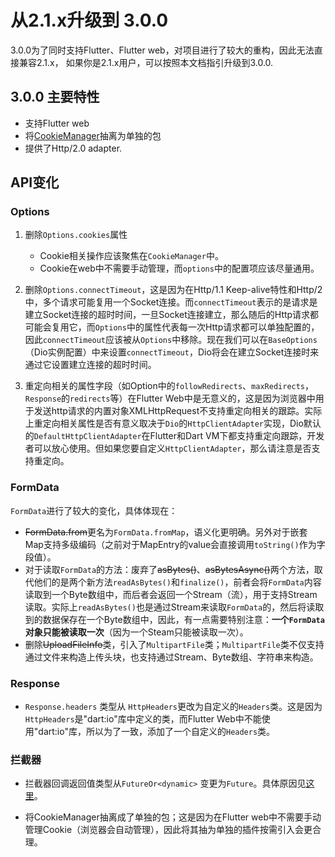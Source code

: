 # 从2.1.x升级到 3.0.0 

3.0.0为了同时支持Flutter、Flutter  web，对项目进行了较大的重构，因此无法直接兼容2.1.x， 如果你是2.1.x用户，可以按照本文档指引升级到3.0.0.

## 3.0.0 主要特性

- 支持Flutter  web
- 将[CookieManager](https://github.com/flutterchina/dio/tree/master/plugins/cookie_manager)抽离为单独的包
- 提供了Http/2.0 adapter.

## API变化

### Options

1. 删除`Options.cookies`属性
   - Cookie相关操作应该聚焦在`CookieManager`中。
   - Cookie在web中不需要手动管理，而`options`中的配置项应该尽量通用。

2. 删除`Options.connectTimeout`，这是因为在Http/1.1 Keep-alive特性和Http/2中，多个请求可能复用一个Socket连接。而`connectTimeout`表示的是请求是建立Socket连接的超时时间，一旦Socket连接建立，那么随后的Http请求都可能会复用它，而`Options`中的属性代表每一次Http请求都可以单独配置的，因此`connectTimeout`应该被从`Options`中移除。现在我们可以在`BaseOptions`（Dio实例配置）中来设置`connectTimeout`，Dio将会在建立Socket连接时来通过它设置建立连接的超时时间。
3. 重定向相关的属性字段（如Option中的`followRedirects`、`maxRedirects`，`Response`的`redirects`等）在Flutter Web中是无意义的，这是因为浏览器中用于发送http请求的内置对象XMLHttpRequest不支持重定向相关的跟踪。实际上重定向相关属性是否有意义取决于`Dio`的`HttpClientAdapter`实现，Dio默认的`DefaultHttpClientAdapter`在Flutter和Dart VM下都支持重定向跟踪，开发者可以放心使用。但如果您要自定义`HttpClientAdapter`，那么请注意是否支持重定向。

### FormData

`FormData`进行了较大的变化，具体体现在：

- ~~FormData.from~~更名为`FormData.fromMap`，语义化更明确。另外对于嵌套Map支持多级编码（之前对于MapEntry的value会直接调用`toString()`作为字段值）。
- 对于读取`FormData`的方法：废弃了~~asBytes()~~、~~asBytesAsync()~~两个方法，取代他们的是两个新方法`readAsBytes()`和`finalize()`，前者会将`FormData`内容读取到一个Byte数组中，而后者会返回一个Stream（流），用于支持Stream读取。实际上`readAsBytes()`也是通过Stream来读取`FormData`的，然后将读取到的数据保存在一个Byte数组中，因此，有一点需要特别注意：**一个`FormData`对象只能被读取一次**（因为一个Steam只能被读取一次）。
- 删除~~UploadFileInfo~~类，引入了`MultipartFile`类；`MultipartFile`类不仅支持通过文件来构造上传头块，也支持通过Stream、Byte数组、字符串来构造。

### Response

- `Response.headers` 类型从 `HttpHeaders`更改为自定义的`Headers`类。这是因为`HttpHeaders`是"dart:io"库中定义的类，而Flutter Web中不能使用"dart:io"库，所以为了一致，添加了一个自定义的`Headers`类。

### 拦截器

- 拦截器回调返回值类型从`FutureOr<dynamic>` 变更为`Future`。具体原因见[这里](https://dart.dev/guides/language/effective-dart/design#avoid-using-futureort-as-a-return-type)。

- 将CookieManager抽离成了单独的包；这是因为在Flutter web中不需要手动管理Cookie（浏览器会自动管理），因此将其抽为单独的插件按需引入会更合理。

  
